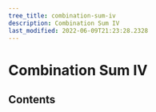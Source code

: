 ```yaml
---
tree_title: combination-sum-iv
description: Combination Sum IV
last_modified: 2022-06-09T21:23:28.2328
---
```


# Combination Sum IV

## Contents
